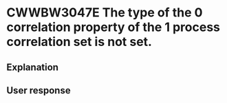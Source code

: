 # CWWBW3047E The type of the 0 correlation property of the 1 process correlation set is not set.

## Explanation

## User response